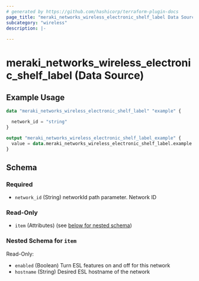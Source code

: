 ```yaml
---
# generated by https://github.com/hashicorp/terraform-plugin-docs
page_title: "meraki_networks_wireless_electronic_shelf_label Data Source - terraform-provider-meraki"
subcategory: "wireless"
description: |-
  
---
```


# meraki_networks_wireless_electronic_shelf_label (Data Source)



## Example Usage

```terraform
data "meraki_networks_wireless_electronic_shelf_label" "example" {

  network_id = "string"
}

output "meraki_networks_wireless_electronic_shelf_label_example" {
  value = data.meraki_networks_wireless_electronic_shelf_label.example.item
}
```

<!-- schema generated by tfplugindocs -->
## Schema

### Required

- `network_id` (String) networkId path parameter. Network ID

### Read-Only

- `item` (Attributes) (see [below for nested schema](#nestedatt--item))

<a id="nestedatt--item"></a>
### Nested Schema for `item`

Read-Only:

- `enabled` (Boolean) Turn ESL features on and off for this network
- `hostname` (String) Desired ESL hostname of the network
